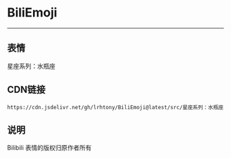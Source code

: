 
# BiliEmoji
---
## 表情
星座系列：水瓶座
## CDN链接
```
https://cdn.jsdelivr.net/gh/lrhtony/BiliEmoji@latest/src/星座系列：水瓶座
```
## 说明
Bilibili 表情的版权归原作者所有
